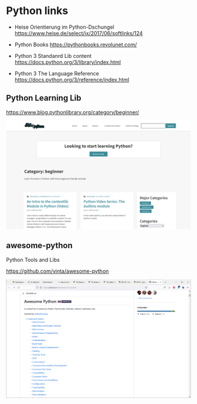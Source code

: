 # Python links 

- Heise Orientierung im Python-Dschungel 
https://www.heise.de/select/ix/2017/06/softlinks/124 

- Python Books 
  https://pythonbooks.revolunet.com/

- Python 3  Standanrd Lib content  https://docs.python.org/3/library/index.html

-  Python 3 The Language Reference https://docs.python.org/3/reference/index.html

## Python Learning Lib 

https://www.blog.pythonlibrary.org/category/beginner/

![](../pic/20220609113803.png)  

## awesome-python

Python Tools and Libs 

https://github.com/vinta/awesome-python

![](../pic/20220609112523.png)  
